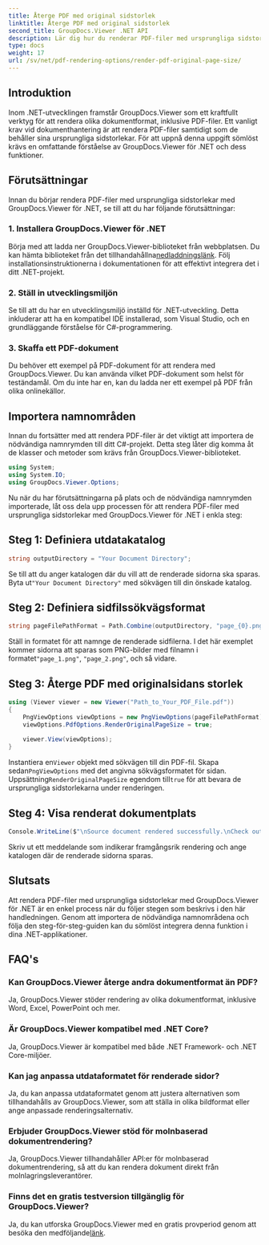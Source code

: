 ```yaml
---
title: Återge PDF med original sidstorlek
linktitle: Återge PDF med original sidstorlek
second_title: GroupDocs.Viewer .NET API
description: Lär dig hur du renderar PDF-filer med ursprungliga sidstorlekar med GroupDocs.Viewer för .NET. Följ vår steg-för-steg-guide och integrera denna funktion sömlöst.
type: docs
weight: 17
url: /sv/net/pdf-rendering-options/render-pdf-original-page-size/
---
```

## Introduktion
Inom .NET-utvecklingen framstår GroupDocs.Viewer som ett kraftfullt verktyg för att rendera olika dokumentformat, inklusive PDF-filer. Ett vanligt krav vid dokumenthantering är att rendera PDF-filer samtidigt som de behåller sina ursprungliga sidstorlekar. För att uppnå denna uppgift sömlöst krävs en omfattande förståelse av GroupDocs.Viewer för .NET och dess funktioner.
## Förutsättningar
Innan du börjar rendera PDF-filer med ursprungliga sidstorlekar med GroupDocs.Viewer för .NET, se till att du har följande förutsättningar:
### 1. Installera GroupDocs.Viewer för .NET
 Börja med att ladda ner GroupDocs.Viewer-biblioteket från webbplatsen. Du kan hämta biblioteket från det tillhandahållna[nedladdningslänk](https://releases.groupdocs.com/viewer/net/). Följ installationsinstruktionerna i dokumentationen för att effektivt integrera det i ditt .NET-projekt.
### 2. Ställ in utvecklingsmiljön
Se till att du har en utvecklingsmiljö inställd för .NET-utveckling. Detta inkluderar att ha en kompatibel IDE installerad, som Visual Studio, och en grundläggande förståelse för C#-programmering.
### 3. Skaffa ett PDF-dokument
Du behöver ett exempel på PDF-dokument för att rendera med GroupDocs.Viewer. Du kan använda vilket PDF-dokument som helst för teständamål. Om du inte har en, kan du ladda ner ett exempel på PDF från olika onlinekällor.

## Importera namnområden
Innan du fortsätter med att rendera PDF-filer är det viktigt att importera de nödvändiga namnrymden till ditt C#-projekt. Detta steg låter dig komma åt de klasser och metoder som krävs från GroupDocs.Viewer-biblioteket.

```csharp
using System;
using System.IO;
using GroupDocs.Viewer.Options;
```

Nu när du har förutsättningarna på plats och de nödvändiga namnrymden importerade, låt oss dela upp processen för att rendera PDF-filer med ursprungliga sidstorlekar med GroupDocs.Viewer för .NET i enkla steg:
## Steg 1: Definiera utdatakatalog
```csharp
string outputDirectory = "Your Document Directory";
```
 Se till att du anger katalogen där du vill att de renderade sidorna ska sparas. Byta ut`"Your Document Directory"` med sökvägen till din önskade katalog.
## Steg 2: Definiera sidfilssökvägsformat
```csharp
string pageFilePathFormat = Path.Combine(outputDirectory, "page_{0}.png");
```
Ställ in formatet för att namnge de renderade sidfilerna. I det här exemplet kommer sidorna att sparas som PNG-bilder med filnamn i formatet`"page_1.png"`, `"page_2.png"`, och så vidare.
## Steg 3: Återge PDF med originalsidans storlek
```csharp
using (Viewer viewer = new Viewer("Path_to_Your_PDF_File.pdf"))
{
    PngViewOptions viewOptions = new PngViewOptions(pageFilePathFormat);
    viewOptions.PdfOptions.RenderOriginalPageSize = true;
    
    viewer.View(viewOptions);
}
```
 Instantiera en`Viewer` objekt med sökvägen till din PDF-fil. Skapa sedan`PngViewOptions` med det angivna sökvägsformatet för sidan. Uppsättning`RenderOriginalPageSize` egendom till`true` för att bevara de ursprungliga sidstorlekarna under renderingen.
## Steg 4: Visa renderat dokumentplats
```csharp
Console.WriteLine($"\nSource document rendered successfully.\nCheck output in {outputDirectory}.");
```
Skriv ut ett meddelande som indikerar framgångsrik rendering och ange katalogen där de renderade sidorna sparas.

## Slutsats
Att rendera PDF-filer med ursprungliga sidstorlekar med GroupDocs.Viewer för .NET är en enkel process när du följer stegen som beskrivs i den här handledningen. Genom att importera de nödvändiga namnområdena och följa den steg-för-steg-guiden kan du sömlöst integrera denna funktion i dina .NET-applikationer.
## FAQ's
### Kan GroupDocs.Viewer återge andra dokumentformat än PDF?
Ja, GroupDocs.Viewer stöder rendering av olika dokumentformat, inklusive Word, Excel, PowerPoint och mer.
### Är GroupDocs.Viewer kompatibel med .NET Core?
Ja, GroupDocs.Viewer är kompatibel med både .NET Framework- och .NET Core-miljöer.
### Kan jag anpassa utdataformatet för renderade sidor?
Ja, du kan anpassa utdataformatet genom att justera alternativen som tillhandahålls av GroupDocs.Viewer, som att ställa in olika bildformat eller ange anpassade renderingsalternativ.
### Erbjuder GroupDocs.Viewer stöd för molnbaserad dokumentrendering?
Ja, GroupDocs.Viewer tillhandahåller API:er för molnbaserad dokumentrendering, så att du kan rendera dokument direkt från molnlagringsleverantörer.
### Finns det en gratis testversion tillgänglig för GroupDocs.Viewer?
 Ja, du kan utforska GroupDocs.Viewer med en gratis provperiod genom att besöka den medföljande[länk](https://releases.groupdocs.com/).